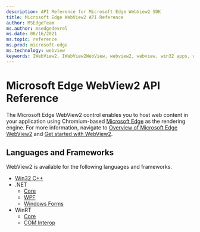 ```yaml
---
description: API Reference for Microsoft Edge WebView2 SDK
title: Microsoft Edge WebView2 API Reference
author: MSEdgeTeam
ms.author: msedgedevrel
ms.date: 08/16/2021
ms.topic: reference
ms.prod: microsoft-edge
ms.technology: webview
keywords: IWebView2, IWebView2WebView, webview2, webview, win32 apps, win32, edge, ICoreWebView2, ICoreWebView2Controller, browser control
---
```

# Microsoft Edge WebView2 API Reference

The Microsoft Edge WebView2 control enables you to host web content in your application using Chromium-based [Microsoft Edge](https://www.microsoftedgeinsider.com) as the rendering engine.  For more information, navigate to [Overview of Microsoft Edge WebView2](./index.md) and [Get started with WebView2](./get-started/win32.md).
<!-- linking to a parent node of the TOC ("Get started with WebView2") isn't supported, so the above link goes to the first child article, but with link text of the parent TOC node. -->


## Languages and Frameworks
WebView2 is available for the following languages and frameworks.
*   [Win32 C++](/microsoft-edge/webview2/reference/win32/index)
*   .NET
    *   [Core][DotnetMicrosoftWebWebView2CoreNamespace]
    *   [WPF][DotnetMicrosoftWebWebView2WpfNamespace]
    *   [Windows Forms][DotnetMicrosoftWebWebView2WinformsNamespace]
*   WinRT
    *   [Core][WinrtMicrosoftWebWebview2CoreNamespace]
    *   [COM Interop][WinrtComInteropInterfaces]

<!-- links -->

[DotnetMicrosoftWebWebview2CoreNamespace]: /dotnet/api/microsoft.web.webview2.core "Microsoft.Web.WebView2.Core Namespace | Microsoft Docs"
[DotnetMicrosoftWebWebview2WpfNamespace]: /dotnet/api/microsoft.web.webview2.wpf "Microsoft.Web.WebView2.Wpf Namespace | Microsoft Docs"
[DotnetMicrosoftWebWebview2WinformsNamespace]: /dotnet/api/microsoft.web.webview2.winforms "Microsoft.Web.WebView2.WinForms Namespace | Microsoft Docs"
[WinrtMicrosoftWebWebview2CoreNamespace]: /microsoft-edge/webview2/reference/winrt/microsoft_web_webview2_core/index "Microsoft.Web.WebView2.Core Namespace | Microsoft Docs"
[WinrtComInteropInterfaces]: /microsoft-edge/webview2/reference/winrt/interop/index "WebView2 WinRT COM Interop Reference | Microsoft Docs"
